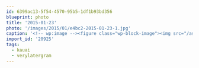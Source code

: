 ```yaml
---
id: 6399ac13-5f54-4570-95b5-1df1b93bd356
blueprint: photo
title: '2015-01-23'
photo: '/images/2015/01/e4bc2-2015-01-23-1.jpg'
caption: '<!-- wp:image --><figure class="wp-block-image"><img src="/assets/images/2015/01/e4bc2-2015-01-23-1.jpg" /></figure><!-- /wp:image --><!-- wp:paragraph --><p>Hawaiian hiking #verylatergram  #kauai</p><!-- /wp:paragraph -->'
import_id: '20925'
tags:
  - kauai
  - verylatergram
---
```

